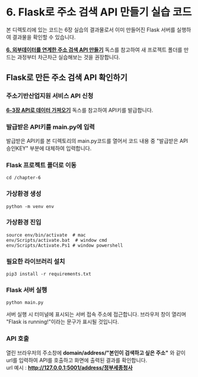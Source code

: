 # 6. Flask로 주소 검색 API 만들기 실습 코드

본 디렉토리에 있는 코드는 6장 실습의 결과물로서 이미 만들어진 Flask 서버를 실행하여 결과물을 확인할 수 있습니다.

**[6. 외부데이터를 연계한 주소 검색 API 만들기](http://hike.cau.ac.kr/docs/guide/contents/chapter-6/chapter-6-1.html)** 독스를 참고하여 새 프로젝트 폴더를 만드는 과정부터 차근차근 실습해보는 것을 권장합니다.

## Flask로 만든 주소 검색 API 확인하기
### 주소기반산업지원 서비스 API 신청
**[6-3장 API로 데이터 가져오기](http://hike.cau.ac.kr/docs/guide/contents/chapter-6/chapter-6-3.html)** 독스를 참고하여 API키를 발급합니다.

### 발급받은 API키를 main.py에 입력
발급받은 API키를 본 디렉토리의 main.py코드를 열어서 코드 내용 중 "발급받은 API 승인KEY" 부분에 대체하여 입력합니다.

### Flask 프로젝트 폴더로 이동
```
cd /chapter-6
```

### 가상환경 생성
```
python -m venv env
```

### 가상환경 진입
```
source env/bin/activate  # mac
env/Scripts/activate.bat  # window cmd
env/Scripts/Activate.Ps1 # window powershell
```
### 필요한 라이브러리 설치
```
pip3 install -r requirements.txt
```

### Flask 서버 실행
```
python main.py
```
서버 실행 시 터미널에 표시되는 서버 접속 주소에 접근합니다. 브라우저 창이 열리며 "Flask is running!"이라는 문구가 표시될 것입니다.

### API 호출
열린 브라우저의 주소창에 **domain/address/"본인이 검색하고 싶은 주소"** 와 같이 url를 입력하여 API를 호출하고 화면에 출력된 결과를 확인합니다.<br>
url 예시 : **http://127.0.0.1:5001/address/정부세종청사**

